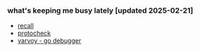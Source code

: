 ### what's keeping me busy lately [updated 2025-02-21]

- [recall](https://github.com/emicklei/recall)
- [protocheck](https://github.com/emicklei/protocheck)
- [varvoy - go debugger](https://github.com/emicklei/varvoy)
